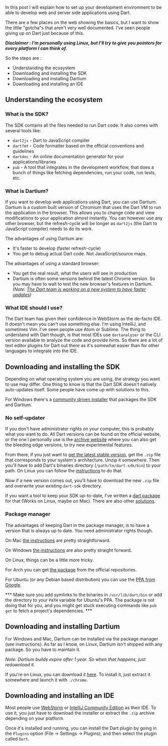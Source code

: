 In this post I will explain how to set up your development environment to be able to develop web and server side applications using Dart.

There are a few places on the web showing the basics, but I want to show the little "gotcha"s that aren't very well documented. I've seen people giving up on Dart just because of this.

***Disclaimer : I'm personally using Linux, but I'll try to give you pointers for every platform I can think of.***

So the steps are :

* Understanding the ecosystem
* Downloading and installing the SDK
* Downloading and installing Dartium
* Downloading and installing an IDE

## Understanding the ecosystem

### What is the SDK?
The SDK contains all the files needed to run Dart code. It also comes with several tools like:

* `dart2js` - Dart to JavaScript compiler
* `dartfmt` - Code formatter based on the official conventions and guidelines
* `dartdoc` - An online documentation generator for your applications/libraries
* `pub` - A tool that integrates in the development workflow, that does a bunch of things like fetching dependencies, run your code, run tests, etc.

### What is Dartium?
If you want to develop web applications using Dart, you can use Dartium. Dartium is a custom built version of Chromium that uses the Dart VM to run the application in the browser. This allows you to change code and view modifications to your application almost instantly. You can however use any other browser, but the refresh-cycle will be longer as `dart2js` (the Dart to JavaScript compiler) needs to do its work.

The advantages of using Dartium are:

* It's faster to develop (faster refresh-cycle)
* You get to debug actual Dart code. Not JavaScript/source maps.

The advantages of using a standard browser:

* You get the real result, what the users will see in production
* Dartium is often some versions behind the latest Chrome version. So you may have to wait to test the new browser's features in Dartium. _(Note: [The Dart team is working on a new system to have faster updates](https://github.com/dart-lang/sdk/commit/6a6103318c9ff75c44f0580a773e70ca62bff079#diff-4ac32a78649ca5bdd8e0ba38b7006a1eR90))_

### What IDE should I use?
The Dart team has given their confidence in WebStorm as the de-facto IDE. It doesn't mean you can't use something else. I'm using IntelliJ, and sometimes Vim. I've seen people use Atom or Sublime. The thing to understand with Dart though, is that most IDEs use `dartanalyzer` or the CLI version available to analyze the code and provide hints. So there are a lot of text editor plugins for Dart out there as it's somewhat easier than for other languages to integrate into the IDE.

## Downloading and installing the SDK
Depending on what operating system you are using, the strategy you want to use may differ. One thing to know is that the Dart SDK doesn't natively auto-updates itself. Some people have come up with solutions to this.

For Windows there's a [community driven installer](http://www.gekorm.com/dart-windows/) that packages the SDK and Dartium.

### No self-updater
If you don't have administrator rights on your computer, this is probably what you want to do. All Dart versions can be found on the official website, or the one I personally use is the [archive website](http://gsdview.appspot.com/dart-archive/channels/) where you can also get the bleeding edge versions, to try new experimental features.

From there, if you just want to [get the latest stable version](http://gsdview.appspot.com/dart-archive/channels/stable/release/latest/sdk/), get the `.zip` file that corresponds to your system's architecture. Unzip it somewhere. Then you'll have to add Dart's binaries directory (`/path/to/dart-sdk/bin`) to your path. On Linux you can follow the [instructions](http://www.cyberciti.biz/faq/unix-linux-adding-path/) to do that.

Now if a new version comes out, you'll have to download the new `.zip` file and overwrite your existing `dart-sdk` directory.

If you want a tool to keep your SDK up-to-date, I've written a [dart package](https://pub.dartlang.org/packages/dart_updater) for that (Works on Linux, maybe on Mac). There are also other [solutions](https://github.com/mahonnaise/dart-up).

### Package manager
The advantages of keeping Dart in the package manager, is to have a version that is always up to date. You need administrator rights though.

On Mac [the instructions](https://www.dartlang.org/downloads/mac.html) are pretty straightforward.

On Windows [the instructions](https://www.dartlang.org/downloads/windows.html) are also pretty straight forward. 

On Linux, things can be a little more tricky.

For Arch you can get [the package](https://www.archlinux.org/packages/community/x86_64/dart) from the official repositories.

For Ubuntu (or any Debian based distribution) you can use the [PPA from Google](https://www.dartlang.org/downloads/linux.html).

*** Make sure you add symlinks to the binaries in `/usr/lib/dart/bin` or add the directory to your `PATH` variable for Ubuntu's PPA. The package is not doing that for you, and you might get stuck executing commands like `pub get` to fetch a project's dependencies. ***

## Downloading and installing Dartium
For Windows and Mac, Dartium can be installed via the package manager (see instructions). As far as I know, on Linux, Dartium isn't shipped with any package. So you have to maintain it.

_Note: Dartium builds expire after 1 year. So when that happens, just redownload it._

If you're on Linux, you can download it [here](http://gsdview.appspot.com/dart-archive/channels/stable/release/latest/dartium). To install it, just extract it somewhere and launch it with `./chrome`.

## Downloading and installing an IDE
Most people use [WebStorm](https://www.jetbrains.com/webstorm/download/) or [IntelliJ Community Edition](https://www.jetbrains.com/idea/download/) as their IDE. To use it, you just have to download the installer or extract the `.zip` archive depending on your platform.

Once it's installed and running, you can install the Dart plugin by going in the `Plugins` option (File -> Settings -> Plugins), and then select the plugin called `Dart`.
